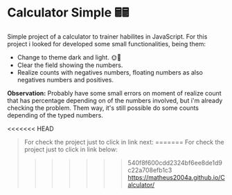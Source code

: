 # Calculator Simple  🖩🖩

Simple project of a calculator to trainer habilites in JavaScript. For this project i looked for developed some small functionalities, being them: 

- Change to theme dark and light. 🌞🌙
- Clear the field showing the numbers.
- Realize counts with negatives numbers, floating numbers as also negatives numbers and positives.

**Observation:** Probably have some small errors on moment of realize count that has percentage depending on of the numbers involved, but i'm already checking the problem. Them way, it's still possible do some counts depending of the typed numbers.

<<<<<<< HEAD
> For check the project just to click in link next:
=======
> For check the project just to click in link below:
>>>>>>> 540f8f600cdd2324bf6ee8de1d9c22a708efb1c3
https://matheus2004a.github.io/Calculator/